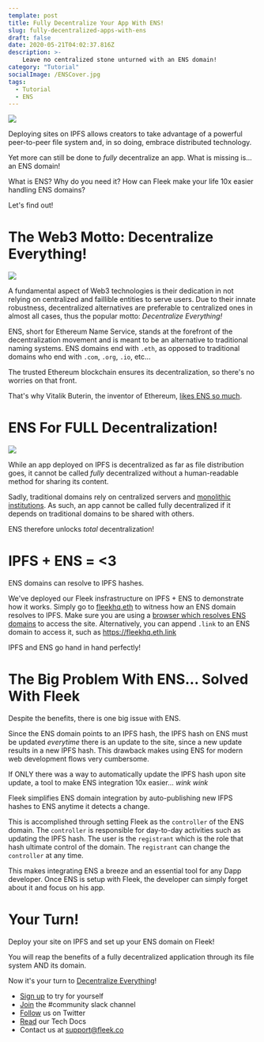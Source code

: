 ```yaml
---
template: post
title: Fully Decentralize Your App With ENS!
slug: fully-decentralized-apps-with-ens
draft: false
date: 2020-05-21T04:02:37.816Z
description: >-
    Leave no centralized stone unturned with an ENS domain!
category: "Tutorial"
socialImage: /ENSCover.jpg
tags:
  - Tutorial
  - ENS
---
```


![](./media/ENSCover.jpg)


Deploying sites on IPFS allows creators to take advantage of a powerful peer-to-peer file system and, in so doing, embrace distributed technology.

Yet more can still be done to *fully* decentralize an app. What is missing is... an ENS domain!

What is ENS? Why do you need it? How can Fleek make your life 10x easier handling ENS domains?

Let's find out!

# The Web3 Motto: Decentralize Everything!

![](./media/ens/decentralize_everything.jpg)

A fundamental aspect of Web3 technologies is their dedication in not relying on centralized and faillible entities to serve users. Due to their innate robustness, decentralized alternatives are preferable to centralized ones in almost all cases, thus the popular motto: *Decentralize Everything!*

ENS, short for Ethereum Name Service, stands at the forefront of the decentralization movement and is meant to be an alternative to traditional naming systems. ENS domains end with `.eth`, as opposed to traditional domains who end with `.com`, `.org`, `.io`, etc...

The trusted Ethereum blockchain ensures its decentralization, so there's no worries on that front.

That's why Vitalik Buterin, the inventor of Ethereum, [likes ENS so much](https://twitter.com/vitalikbuterin/status/1247997846290198528).

# ENS For FULL Decentralization!
![](./media/ens/centralised_dns.jpg)

While an app deployed on IPFS is decentralized as far as file distribution goes, it cannot be called *fully* decentralized without a human-readable method for sharing its content.

Sadly, traditional domains rely on centralized servers and [monolithic institutions](https://www.houstonchronicle.com/local/explainer/article/Explained-the-controversy-with-ICANN-9443357.php). As such, an app cannot be called fully decentralized if it depends on traditional domains to be shared with others.

ENS therefore unlocks *total* decentralization!

# IPFS + ENS = <3

ENS domains can resolve to IPFS hashes.

We've deployed our Fleek insfrastructure on IPFS + ENS to demonstrate how it works. Simply go to [fleekhq.eth](https://fleekhq.eth/) to witness how an ENS domain resolves to IPFS. Make sure you are using a [browser which resolves ENS domains](https://codeclimbing.com/how-to-visit-ens-enabled-websites-your-gateway-to-web3/) to access the site. Alternatively, you can append `.link` to an ENS domain to access it, such as <https://fleekhq.eth.link>

IPFS and ENS go hand in hand perfectly!

# The Big Problem With ENS... Solved With Fleek

Despite the benefits, there is one big issue with ENS.

Since the ENS domain points to an IPFS hash, the IPFS hash on ENS must be updated *everytime* there is an update to the site, since a new update results in a new IPFS hash. This drawback makes using ENS for modern web development flows very cumbersome.

If ONLY there was a way to automatically update the IPFS hash upon site update, a tool to make ENS integration 10x easier... *wink* *wink*

Fleek simplifies ENS domain integration by auto-publishing new IFPS hashes to ENS anytime it detects a change.

This is accomplished through setting Fleek as the `controller` of the ENS domain. The `controller` is responsible for day-to-day activities such as updating the IPFS hash. The user is the `registrant` which is the role that hash ultimate control of the domain. The `registrant` can change the `controller` at any time.

This makes integrating ENS a breeze and an essential tool for any Dapp developer. Once ENS is setup with Fleek, the developer can simply forget about it and focus on his app.

# Your Turn!
Deploy your site on IPFS and set up your ENS domain on Fleek!

You will reap the benefits of a fully decentralized application through its file system AND its domain.

Now it's your turn to [Decentralize Everything](https://www.youtube.com/watch?v=WSN5BaCzsbo)!


* [Sign up](https://app.fleek.co) to try for yourself
* [Join](https://join.slack.com/t/fleek-public/shared_invite/zt-bxna7y1d-PbVdut4rgHt5jM6Zjg9g9A) the #community slack channel
* [Follow](https://twitter.com/FleekHQ) us on Twitter
* [Read](https://docs.fleek.co/) our Tech Docs
* Contact us at support@fleek.co 
